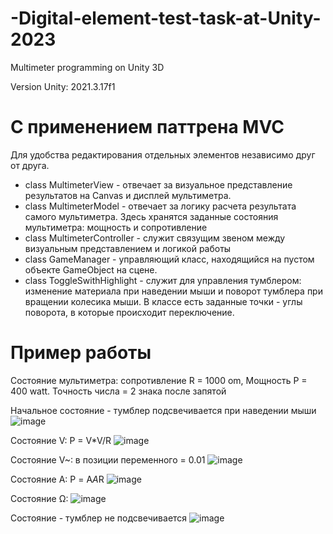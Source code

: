 # -Digital-element-test-task-at-Unity-2023
Multimeter programming on Unity 3D

Version Unity: 2021.3.17f1 

# С применением паттрена MVC 
Для удобства редактирования отдельных элементов независимо друг от друга.

- class MultimeterView - отвечает за визуальное представление результатов на Canvas и дисплей мультиметра.
- class MultimeterModel - отвечает за логику расчета результата самого мультиметра. Здесь хранятся заданные состояния мультиметра: мощность и сопротивление
- class MultimeterController - служит связущим звеном между визуальным представлением и логикой работы
- class GameManager - управляющий класс, находящийся на пустом объекте GameObject на сцене. 
- class ToggleSwithHighlight - служит для управления тумблером: изменение материала при наведении мыши и поворот тумблера при вращении колесика мыши. В классе есть заданные точки - углы поворота, в которые происходит переключение. 


# Пример работы
Состояние мультиметра: сопротивление R = 1000 om, Мощность P = 400 watt. Точность числа = 2 знака после запятой

Начальное состояние - тумблер подсвечивается при наведении мыши ![image](https://user-images.githubusercontent.com/100871374/235433412-755bdc14-790b-44ef-98ba-308c95516c42.png)

Состояние V: P = V*V/R ![image](https://user-images.githubusercontent.com/100871374/235433428-501a1e18-20c1-4a59-9eb7-d03511ffaf3a.png)

Состояние V~: в позиции переменного = 0.01 ![image](https://user-images.githubusercontent.com/100871374/235433455-8eed30ba-1180-4165-9167-96a9d6cbe220.png)

Состояние А: P = А*А*R ![image](https://user-images.githubusercontent.com/100871374/235433479-d61e7936-0b91-4571-851c-dc5f84c50b1c.png)

Состояние Ω: ![image](https://user-images.githubusercontent.com/100871374/235433499-618f5ead-6362-469d-8164-f1e040fbc284.png)

Состояние - тумблер не подсвечивается ![image](https://user-images.githubusercontent.com/100871374/235433521-ccfd7d05-a876-4712-8320-9f2cf28f9617.png)
